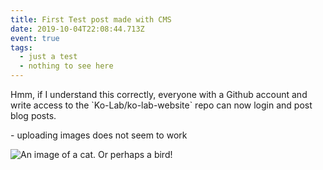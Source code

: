 ```yaml
---
title: First Test post made with CMS
date: 2019-10-04T22:08:44.713Z
event: true
tags:
  - just a test
  - nothing to see here
---
```

Hmm, if I understand this correctly, everyone with  a Github account and write access to the \`Ko-Lab/ko-lab-website\` repo can now login and post blog posts.

\- uploading images does not seem to work

![](/uploads/catbird.jpg "An image of a cat. Or perhaps a bird!")
